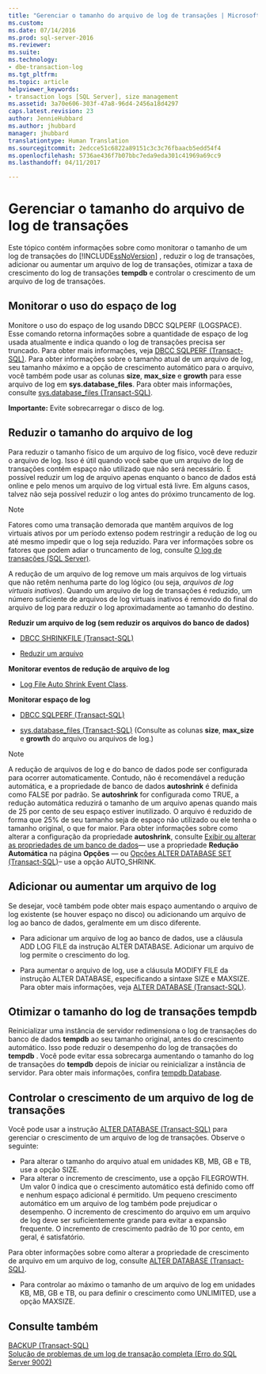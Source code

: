 ```yaml
---
title: "Gerenciar o tamanho do arquivo de log de transações | Microsoft Docs"
ms.custom: 
ms.date: 07/14/2016
ms.prod: sql-server-2016
ms.reviewer: 
ms.suite: 
ms.technology:
- dbe-transaction-log
ms.tgt_pltfrm: 
ms.topic: article
helpviewer_keywords:
- transaction logs [SQL Server], size management
ms.assetid: 3a70e606-303f-47a8-96d4-2456a18d4297
caps.latest.revision: 23
author: JennieHubbard
ms.author: jhubbard
manager: jhubbard
translationtype: Human Translation
ms.sourcegitcommit: 2edcce51c6822a89151c3c3c76fbaacb5edd54f4
ms.openlocfilehash: 5736ae436f7b07bbc7eda9eda301c41969a69cc9
ms.lasthandoff: 04/11/2017

---
```

# <a name="manage-the-size-of-the-transaction-log-file"></a>Gerenciar o tamanho do arquivo de log de transações
Este tópico contém informações sobre como monitorar o tamanho de um log de transações do [!INCLUDE[ssNoVersion](../../includes/ssnoversion-md.md)] , reduzir o log de transações, adicionar ou aumentar um arquivo de log de transações, otimizar a taxa de crescimento do log de transações **tempdb** e controlar o crescimento de um arquivo de log de transações.  

  ##  <a name="MonitorSpaceUse"></a> Monitorar o uso do espaço de log  
Monitore o uso do espaço de log usando DBCC SQLPERF (LOGSPACE). Esse comando retorna informações sobre a quantidade de espaço de log usada atualmente e indica quando o log de transações precisa ser truncado. Para obter mais informações, veja [DBCC SQLPERF &#40;Transact-SQL&#41;](../../t-sql/database-console-commands/dbcc-sqlperf-transact-sql.md). Para obter informações sobre o tamanho atual de um arquivo de log, seu tamanho máximo e a opção de crescimento automático para o arquivo, você também pode usar as colunas **size**, **max_size** e **growth** para esse arquivo de log em **sys.database_files**. Para obter mais informações, consulte [sys.database_files &#40;Transact-SQL&#41;](../../relational-databases/system-catalog-views/sys-database-files-transact-sql.md).  
  
**Importante:** Evite sobrecarregar o disco de log.  

  
##  <a name="ShrinkSize"></a> Reduzir o tamanho do arquivo de log  
 Para reduzir o tamanho físico de um arquivo de log físico, você deve reduzir o arquivo de log. Isso é útil quando você sabe que um arquivo de log de transações contém espaço não utilizado que não será necessário. É possível reduzir um log de arquivo apenas enquanto o banco de dados está online e pelo menos um arquivo de log virtual está livre. Em alguns casos, talvez não seja possível reduzir o log antes do próximo truncamento de log.  
  
> [!NOTE]
>  Fatores como uma transação demorada que mantêm arquivos de log virtuais ativos por um período extenso podem restringir a redução de log ou até mesmo impedir que o log seja reduzido. Para ver informações sobre os fatores que podem adiar o truncamento de log, consulte [O log de transações &#40;SQL Server&#41;](../../relational-databases/logs/the-transaction-log-sql-server.md).  
  
 A redução de um arquivo de log remove um mais arquivos de log virtuais que não retêm nenhuma parte do log lógico (ou seja, *arquivos de log virtuais inativos*). Quando um arquivo de log de transações é reduzido, um número suficiente de arquivos de log virtuais inativos é removido do final do arquivo de log para reduzir o log aproximadamente ao tamanho do destino.  
  
 **Reduzir um arquivo de log (sem reduzir os arquivos do banco de dados)**  
  
-   [DBCC SHRINKFILE &#40;Transact-SQL&#41;](../../t-sql/database-console-commands/dbcc-shrinkfile-transact-sql.md)  
  
-   [Reduzir um arquivo](../../relational-databases/databases/shrink-a-file.md)  
  
 **Monitorar eventos de redução de arquivo de log**  
  
-   [Log File Auto Shrink Event Class](../../relational-databases/event-classes/log-file-auto-shrink-event-class.md).  
  
 **Monitorar espaço de log**  
  
-   [DBCC SQLPERF &#40;Transact-SQL&#41;](../../t-sql/database-console-commands/dbcc-sqlperf-transact-sql.md)  
  
-   [sys.database_files &#40;Transact-SQL&#41;](../../relational-databases/system-catalog-views/sys-database-files-transact-sql.md) (Consulte as colunas **size**, **max_size** e **growth** do arquivo ou arquivos de log.)  
  
> [!NOTE]
>  A redução de arquivos de log e do banco de dados pode ser configurada para ocorrer automaticamente. Contudo, não é recomendável a redução automática, e a propriedade de banco de dados **autoshrink** é definida como FALSE por padrão. Se **autoshrink** for configurada como TRUE, a redução automática reduzirá o tamanho de um arquivo apenas quando mais de 25 por cento de seu espaço estiver inutilizado. O arquivo é reduzido de forma que 25% de seu tamanho seja de espaço não utilizado ou ele tenha o tamanho original, o que for maior. Para obter informações sobre como alterar a configuração da propriedade **autoshrink**, consulte [Exibir ou alterar as propriedades de um banco de dados](../../relational-databases/databases/view-or-change-the-properties-of-a-database.md)— use a propriedade **Redução Automática** na página **Opções** — ou [Opções ALTER DATABASE SET &#40;Transact-SQL&#41;](../../t-sql/statements/alter-database-transact-sql-set-options.md)– use a opção AUTO_SHRINK.  
  

##  <a name="AddOrEnlarge"></a> Adicionar ou aumentar um arquivo de log  
 Se desejar, você também pode obter mais espaço aumentando o arquivo de log existente (se houver espaço no disco) ou adicionando um arquivo de log ao banco de dados, geralmente em um disco diferente.  
  
-   Para adicionar um arquivo de log ao banco de dados, use a cláusula ADD LOG FILE da instrução ALTER DATABASE. Adicionar um arquivo de log permite o crescimento do log.  
  
-   Para aumentar o arquivo de log, use a cláusula MODIFY FILE da instrução ALTER DATABASE, especificando a sintaxe SIZE e MAXSIZE. Para obter mais informações, veja [ALTER DATABASE &#40;Transact-SQL&#41;](../../t-sql/statements/alter-database-transact-sql.md).  
    
  
##  <a name="tempdbOptimize"></a> Otimizar o tamanho do log de transações tempdb  
 Reinicializar uma instância de servidor redimensiona o log de transações do banco de dados **tempdb** ao seu tamanho original, antes do crescimento automático. Isso pode reduzir o desempenho do log de transações do **tempdb** . Você pode evitar essa sobrecarga aumentando o tamanho do log de transações do **tempdb** depois de iniciar ou reinicializar a instância de servidor. Para obter mais informações, confira [tempdb Database](../../relational-databases/databases/tempdb-database.md).  
  
  
##  <a name="ControlGrowth"></a> Controlar o crescimento de um arquivo de log de transações  
 Você pode usar a instrução [ALTER DATABASE &#40;Transact-SQL&#41;](../../t-sql/statements/alter-database-transact-sql.md) para gerenciar o crescimento de um arquivo de log de transações. Observe o seguinte:  
  
-   Para alterar o tamanho do arquivo atual em unidades KB, MB, GB e TB, use a opção SIZE.  
  -   Para alterar o incremento de crescimento, use a opção FILEGROWTH. Um valor 0 indica que o crescimento automático está definido como off e nenhum espaço adicional é permitido. Um pequeno crescimento automático em um arquivo de log também pode prejudicar o desempenho. O incremento de crescimento do arquivo em um arquivo de log deve ser suficientemente grande para evitar a expansão frequente. O incremento de crescimento padrão de 10 por cento, em geral, é satisfatório.  

Para obter informações sobre como alterar a propriedade de crescimento de arquivo em um arquivo de log, consulte [ALTER DATABASE (Transact-SQL)](https://msdn.microsoft.com/library/ms174269.aspx).  
  
-   Para controlar ao máximo o tamanho de um arquivo de log em unidades KB, MB, GB e TB, ou para definir o crescimento como UNLIMITED, use a opção MAXSIZE.  
  
  
## <a name="see-also"></a>Consulte também  
 [BACKUP &#40;Transact-SQL&#41;](../../t-sql/statements/backup-transact-sql.md)   
 [Solução de problemas de um log de transação completa &#40;Erro do SQL Server 9002&#41;](../../relational-databases/logs/troubleshoot-a-full-transaction-log-sql-server-error-9002.md)  
  
  


